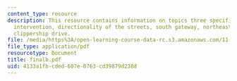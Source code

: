 ```yaml
---
content_type: resource
description: This resource contains information on topics three specific areas of
  intervention, directionality of the streets, south gateway, northeast gateway and
  clippership drive.
file: /media/https%3A/open-learning-course-data-rc.s3.amazonaws.com/11-360-community-growth-and-land-use-planning-fall-2006/4133a1fbcded607e0763cd39879d238d_finalb.pdf
file_type: application/pdf
resourcetype: Document
title: finalb.pdf
uid: 4133a1fb-cded-607e-0763-cd39879d238d
---
```


